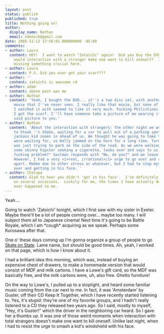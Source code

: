 ```yaml
---
layout: post
status: publish
published: true
title: Nothing going on!
author:
  display_name: Nathan
  email: ndemick@gmail.com
date: 2005-11-12 17:56:02.000000000 -05:00
comments:
- author: Laura
  content: HEY!  I want to watch "Zatoichi" again!  Did you buy the DVD?  Also, why
    would interaction with a stranger make one want to kill oneself?  I think I'm
    missing something crucial here.
- author: Laura
  content: P.S. Did you ever get your scarf???
- author: ''
  content: zatoichi is awesome <4
- author: adam
  content: above post was me
- author: Nathan
  content: 'Yeah, I bought the DVD... it''s a two disc set, with another Beat Takeshi
    movie that I''ve never seen. I really like that movie, but none of the people
    I watched it with seemed to like it very much. Fucking Philistines. Also: yes,
    I got the scarf. I''ll have someone take a picture of me wearing it, then send
    said picture to you.'
- author: Nathan
  content: 'About the interaction with strangers: the other night we were driving
    to Steak ''n Shake, waiting for a car to pull out of a parking spot, when some
    jackass kid zooms in ahead of us. We thought he was going to take the spot we
    were waiting for, so Kelly jammed on the horn for a long time. Turns out the car
    was just trying to park on the side of the road. As we were walking by, the driver,
    some skinny hipster smoking a cigarette, looks over and says to us, "You got a
    fucking problem?" Soulman responds with "No, do you?" and we leave it at that.
    However, I had a very <i>real, irrational</i> urge to go over and rip the kid
    apart. Mebbe due to other stress or whatever, but I had to stop myself from going
    over and getting in his face. '
- author: Chalupa
  content: Glad to hear you didn't 'get in his face'.  I've definitely had the urge
    on several occasions.  Luckily for me, the times I have actually done that nothing's
    ever happened to me.
---
```

Yeah....
<p>
Going to watch 'Zatoichi' tonight, which I first saw with my sister in Exeter. Maybe there'll be a lot of people coming over... maybe too many. I will subject them all to Japanese cinema! Next time it's going to be Battle Royale, which I am *cough* acquiring as we speak. Perhaps some Kurosawa after that.
<p>One o' these days coming up I'm gonna organize a group of people to go <a href="http://downtowncolumbus.com/holiday/skate_on_state.php">Skate on State</a>. Lame name, but should be good times. Ah, yeah, I worked on that page, which is how I know about it. 
<p>I had a brilliant idea this morning, which was, instead of buying an expensive chest of drawers, to make a homemade version that would consist of MDF and milk cartons. I have a Lowe's gift card, so the MDF was basically free, and the milk cartons were, uh, also free. Ghetto furniture!
<p>On the way to Lowe's, I pulled up to a stoplight, and heard some familiar music coming from the car next to me. In fact, it was 'Amsterdam' by Guster, off their CD Keep It Together, which I have recently started listening to. Yes, it's stupid: they're one of my favorite groups, and I hadn't really listened to a CD they released two years ago. So I said, mostly to myself, "Hey, it's Guster!" which the driver in the neighboring car heard. So I gave her a thumbs up. It was one of those weird moments when interaction with total strangers doesn't make one want to kill oneself. Unlike last night, when I had to resist the urge to smash a kid's windshield with his face. 